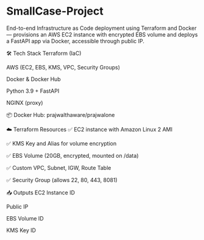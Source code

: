 # SmallCase-Project
End-to-end Infrastructure as Code deployment using Terraform and Docker — provisions an AWS EC2 instance with encrypted EBS volume and deploys a FastAPI app via Docker, accessible through public IP.


🛠 Tech Stack
Terraform (IaC)

AWS (EC2, EBS, KMS, VPC, Security Groups)

Docker & Docker Hub

Python 3.9 + FastAPI

NGINX (proxy)


📦 Docker Hub: prajwalthaware/prajwalone


☁️ Terraform Resources
✅ EC2 instance with Amazon Linux 2 AMI

✅ KMS Key and Alias for volume encryption

✅ EBS Volume (20GB, encrypted, mounted on /data)

✅ Custom VPC, Subnet, IGW, Route Table

✅ Security Group (allows 22, 80, 443, 8081)


📥 Outputs
EC2 Instance ID

Public IP

EBS Volume ID

KMS Key ID


